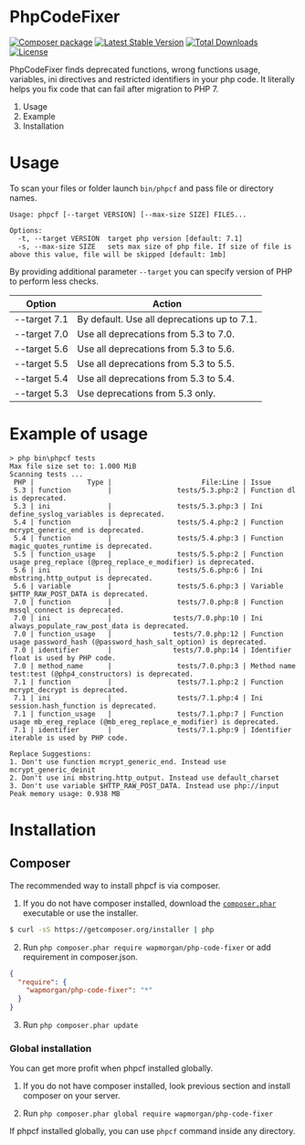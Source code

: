# PhpCodeFixer
[![Composer package](http://xn--e1adiijbgl.xn--p1acf/badge/wapmorgan/php-code-fixer)](https://packagist.org/packages/wapmorgan/php-code-fixer) [![Latest Stable Version](https://poser.pugx.org/wapmorgan/php-code-fixer/v/stable)](https://packagist.org/packages/wapmorgan/php-code-fixer) [![Total Downloads](https://poser.pugx.org/wapmorgan/php-code-fixer/downloads)](https://packagist.org/packages/wapmorgan/php-code-fixer) [![License](https://poser.pugx.org/wapmorgan/php-code-fixer/license)](https://packagist.org/packages/wapmorgan/php-code-fixer)

PhpCodeFixer finds deprecated functions, wrong functions usage, variables, ini directives and restricted identifiers in your php code. It literally helps you fix code that can fail after migration to PHP 7.

1. Usage
2. Example
3. Installation

# Usage
To scan your files or folder launch `bin/phpcf` and pass file or directory names.

```
Usage: phpcf [--target VERSION] [--max-size SIZE] FILES...

Options:
  -t, --target VERSION  target php version [default: 7.1]
  -s, --max-size SIZE   sets max size of php file. If size of file is above this value, file will be skipped [default: 1mb]
```

By providing additional parameter `--target` you can specify version of PHP to perform less checks.

| Option       | Action                                      |
|--------------|---------------------------------------------|
| --target 7.1 | By default. Use all deprecations up to 7.1. |
| --target 7.0 | Use all deprecations from 5.3 to 7.0.       |
| --target 5.6 | Use all deprecations from 5.3 to 5.6.       |
| --target 5.5 | Use all deprecations from 5.3 to 5.5.       |
| --target 5.4 | Use all deprecations from 5.3 to 5.4.       |
| --target 5.3 | Use deprecations from 5.3 only.             |

# Example of usage
```
> php bin\phpcf tests
Max file size set to: 1.000 MiB
Scanning tests ...
 PHP |             Type |                      File:Line | Issue
 5.3 | function         |                tests/5.3.php:2 | Function dl is deprecated.
 5.3 | ini              |                tests/5.3.php:3 | Ini define_syslog_variables is deprecated.
 5.4 | function         |                tests/5.4.php:2 | Function mcrypt_generic_end is deprecated.
 5.4 | function         |                tests/5.4.php:3 | Function magic_quotes_runtime is deprecated.
 5.5 | function_usage   |                tests/5.5.php:2 | Function usage preg_replace (@preg_replace_e_modifier) is deprecated.
 5.6 | ini              |                tests/5.6.php:6 | Ini mbstring.http_output is deprecated.
 5.6 | variable         |                tests/5.6.php:3 | Variable $HTTP_RAW_POST_DATA is deprecated.
 7.0 | function         |                tests/7.0.php:8 | Function mssql_connect is deprecated.
 7.0 | ini              |               tests/7.0.php:10 | Ini always_populate_raw_post_data is deprecated.
 7.0 | function_usage   |               tests/7.0.php:12 | Function usage password_hash (@password_hash_salt_option) is deprecated.
 7.0 | identifier       |               tests/7.0.php:14 | Identifier float is used by PHP code.
 7.0 | method_name      |                tests/7.0.php:3 | Method name test:test (@php4_constructors) is deprecated.
 7.1 | function         |                tests/7.1.php:2 | Function mcrypt_decrypt is deprecated.
 7.1 | ini              |                tests/7.1.php:4 | Ini session.hash_function is deprecated.
 7.1 | function_usage   |                tests/7.1.php:7 | Function usage mb_ereg_replace (@mb_ereg_replace_e_modifier) is deprecated.
 7.1 | identifier       |                tests/7.1.php:9 | Identifier iterable is used by PHP code.

Replace Suggestions:
1. Don't use function mcrypt_generic_end. Instead use mcrypt_generic_deinit
2. Don't use ini mbstring.http_output. Instead use default_charset
3. Don't use variable $HTTP_RAW_POST_DATA. Instead use php://input
Peak memory usage: 0.938 MB
```

# Installation

## Composer
The recommended way to install phpcf is via composer.

1. If you do not have composer installed, download the [`composer.phar`](https://getcomposer.org/composer.phar) executable or use the installer.

  ```sh
  $ curl -sS https://getcomposer.org/installer | php
  ```

2. Run `php composer.phar require wapmorgan/php-code-fixer` or add requirement in composer.json.

  ```json
  {
    "require": {
      "wapmorgan/php-code-fixer": "*"
    }
  }
  ```

3. Run `php composer.phar update`

### Global installation
You can get more profit when phpcf installed globally.

1. If you do not have composer installed, look previous section and install composer on your server.

2. Run `php composer.phar global require wapmorgan/php-code-fixer`

If phpcf installed globally, you can use `phpcf` command inside any directory.
